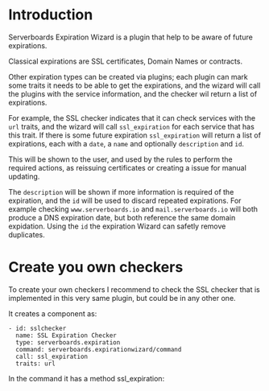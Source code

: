 # Introduction

Serverboards Expiration Wizard is a plugin that help to be aware of future
expirations.

Classical expirations are SSL certificates, Domain Names or contracts.

Other expiration types can be created via plugins; each plugin can mark some
traits it needs to be able to get the expirations, and the wizard will call the
plugins with the service information, and the checker wil return a list
of expirations.

For example, the SSL checker indicates that it can check services with the `url`
traits, and the wizard will call `ssl_expiration` for each service that has this
trait. If there is some future expiration `ssl_expiration` will return a list of
expirations, each with a `date`, a `name` and optionally `description` and `id`.

This will be shown to the user, and used by the rules to perform the required
actions, as reissuing certificates or creating a issue for manual updating.

The `description` will be shown if more information is required of the
expiration, and the `id` will be used to discard repeated expirations. For
example checking `www.serverboards.io` and `mail.serverboards.io` will both
produce a DNS expiration date, but both reference the same domain expidation.
Using the `id` the expiration Wizard can safetly remove duplicates.

# Create you own checkers

To create your own checkers I recommend to check the SSL checker that is
implemented in this very same plugin, but could be in any other one.

It creates a component as:

```
- id: sslchecker
  name: SSL Expiration Checker
  type: serverboards.expiration
  command: serverboards.expirationwizard/command
  call: ssl_expiration
  traits: url
```

In the command it has a method ssl_expiration:
